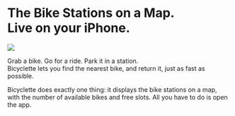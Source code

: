 # The Bike Stations on a Map.<br>Live on your iPhone.


![](images/screenshots/NotreDame@2x.png)

Grab a bike. Go for a ride. Park it in a station.  
Bicyclette lets you find the nearest bike, and return it, just as fast as possible.

Bicyclette does exactly one thing: it displays the bike stations on a map, with the number of available bikes and free slots. All you have to do is open the app.
